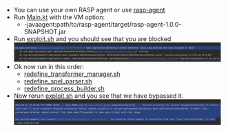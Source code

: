 - You can use your own RASP agent or use [rasp-agent](..%2Frasp-agent)
- Run [Main.kt](src%2Fmain%2Fjava%2Fcom%2Fapplicationsec%2FMain.kt) with the VM option:
  - -javaagent:path/to/rasp-agent/target/rasp-agent-1.0.0-SNAPSHOT.jar
- Run [exploit.sh](exploit.sh) and you should see that you are blocked 
   ![blocked.png](blocked.png)
- Ok now run in this order:
  - [redefine_transformer_manager.sh](redefine_transformer_manager.sh)
  - [redefine_spel_parser.sh](redefine_spel_parser.sh)
  - [redefine_process_builder.sh](redefine_process_builder.sh)
- Now rerun [exploit.sh](exploit.sh) and you see that we have bypassed it. 
  ![bypass.png](bypass.png)

